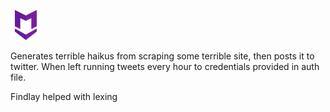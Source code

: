 ![alt text](https://github.com/adam-p/markdown-here/raw/master/src/common/images/icon48.png "Logo Title Text 1")


Generates terrible haikus from scraping some terrible site, then posts it to twitter.
When left running tweets every hour to credentials provided in auth file.


Findlay helped with lexing
